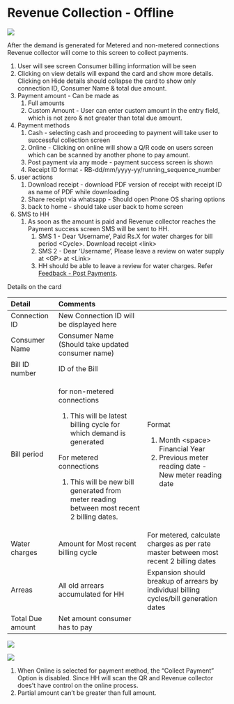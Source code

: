 # Revenue Collection - Offline

![](../../../.gitbook/assets/image%20%2837%29.png)

After the demand is generated for Metered and non-metered connections Revenue collector will come to this screen to collect payments.

1. User will see screen Consumer billing information will be seen
2. Clicking on view details will expand the card and show more details. Clicking on Hide details should collapse the card to show only connection ID, Consumer Name & total due amount.
3. Payment amount - Can be made as
   1. Full amounts
   2. Custom Amount - User can enter custom amount in the entry field, which is not zero & not greater than total due amount.
4. Payment methods
   1. Cash - selecting cash and proceeding to payment will take user to successful collection screen
   2. Online - Clicking on online will show a Q/R code on users screen which can be scanned by another phone to pay amount.
   3. Post payment via any mode - payment success screen is shown
   4. Receipt ID format - RB-dd/mm/yyyy-yy/running\_sequence\_number
5. user actions
   1. Download receipt - download PDF version of receipt with receipt ID as name of PDF while downloading
   2. Share receipt via whatsapp - Should open Phone OS sharing options
   3. back to home - should take user back to home screen
6. SMS to HH
   1. As soon as the amount is paid and Revenue collector reaches the Payment success screen SMS will be sent to HH.
      1. SMS 1 - Dear ‘Username’, Paid Rs.X for water charges for bill period &lt;Cycle&gt;. Download receipt &lt;link&gt;
      2. SMS 2 - Dear ‘Username’, Please leave a review on water supply at &lt;GP&gt; at &lt;Link&gt;
      3. HH should be able to leave a review for water charges. Refer [Feedback - Post Payments](feedback-post-payment.md).  

Details on the card

<table>
  <thead>
    <tr>
      <th style="text-align:left"><b>Detail</b>
      </th>
      <th style="text-align:left"><b>Comments</b>
      </th>
      <th style="text-align:left"></th>
    </tr>
  </thead>
  <tbody>
    <tr>
      <td style="text-align:left">Connection ID</td>
      <td style="text-align:left">New Connection ID will be displayed here</td>
      <td style="text-align:left"></td>
    </tr>
    <tr>
      <td style="text-align:left">Consumer Name</td>
      <td style="text-align:left">Consumer Name (Should take updated consumer name)</td>
      <td style="text-align:left"></td>
    </tr>
    <tr>
      <td style="text-align:left">Bill ID number</td>
      <td style="text-align:left">ID of the Bill</td>
      <td style="text-align:left"></td>
    </tr>
    <tr>
      <td style="text-align:left">Bill period</td>
      <td style="text-align:left">
        <p>for non-metered connections</p>
        <ol>
          <li>This will be latest billing cycle for which demand is generated</li>
        </ol>
        <p>For metered connections</p>
        <ol>
          <li>This will be new bill generated from meter reading between most recent
            2 billing dates.</li>
        </ol>
      </td>
      <td style="text-align:left">
        <p>Format</p>
        <ol>
          <li>Month &lt;space&gt; Financial Year</li>
          <li>Previous meter reading date - New meter reading date</li>
        </ol>
      </td>
    </tr>
    <tr>
      <td style="text-align:left">Water charges</td>
      <td style="text-align:left">Amount for Most recent billing cycle</td>
      <td style="text-align:left">For metered, calculate charges as per rate master between most recent
        2 billing dates</td>
    </tr>
    <tr>
      <td style="text-align:left">Arreas</td>
      <td style="text-align:left">All old arrears accumulated for HH</td>
      <td style="text-align:left">Expansion should breakup of arrears by individual billing cycles/bill
        generation dates</td>
    </tr>
    <tr>
      <td style="text-align:left">Total Due amount</td>
      <td style="text-align:left">Net amount consumer has to pay</td>
      <td style="text-align:left"></td>
    </tr>
  </tbody>
</table>

![](../../../.gitbook/assets/image%20%2848%29.png)

![](../../../.gitbook/assets/image%20%2819%29.png)

1. When Online is selected for payment method, the “Collect Payment” Option is disabled. Since HH will scan the QR and Revenue collector does’t have control on the online process.
2. Partial amount can’t be greater than full amount.

